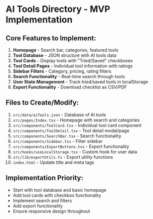 # AI Tools Directory - MVP Implementation

## Core Features to Implement:
1. **Homepage** - Search bar, categories, featured tools
2. **Tool Database** - JSON structure with AI tools data
3. **Tool Cards** - Display tools with "Tried/Saved" checkboxes
4. **Tool Detail Pages** - Individual tool information with ratings
5. **Sidebar Filters** - Category, pricing, rating filters
6. **Search Functionality** - Real-time search through tools
7. **User State Management** - Track tried/saved tools in localStorage
8. **Export Functionality** - Download checklist as CSV/PDF

## Files to Create/Modify:
1. `src/data/aiTools.json` - Database of AI tools
2. `src/pages/Index.tsx` - Homepage with search and categories
3. `src/components/ToolCard.tsx` - Individual tool card component
4. `src/components/ToolDetail.tsx` - Tool detail modal/page
5. `src/components/SearchBar.tsx` - Search functionality
6. `src/components/Sidebar.tsx` - Filter sidebar
7. `src/components/ExportButtons.tsx` - Export functionality
8. `src/hooks/useLocalStorage.tsx` - Custom hook for user data
9. `src/lib/exportUtils.ts` - Export utility functions
10. `index.html` - Update title and meta tags

## Implementation Priority:
- Start with tool database and basic homepage
- Add tool cards with checkbox functionality
- Implement search and filters
- Add export functionality
- Ensure responsive design throughout